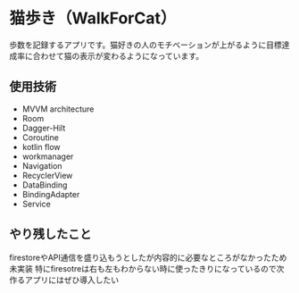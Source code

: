 # 猫歩き（WalkForCat）
 
歩数を記録するアプリです。猫好きの人のモチベーションが上がるように目標達成率に合わせて猫の表示が変わるようになっています。
 
 
## 使用技術
 
* MVVM architecture
* Room
* Dagger-Hilt
* Coroutine
* kotlin flow
* workmanager
* Navigation
* RecyclerView
* DataBinding
* BindingAdapter
* Service
  
## やり残したこと
firestoreやAPI通信を盛り込もうとしたが内容的に必要なところがなかったため未実装
特にfiresotreは右も左もわからない時に使ったきりになっているので次作るアプリにはぜひ導入したい
